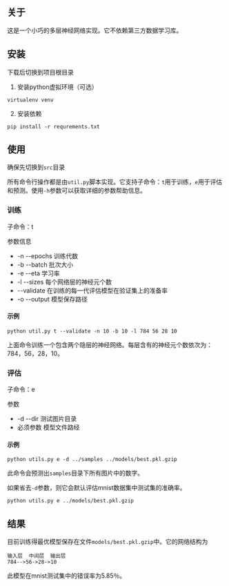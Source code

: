 ## 关于

这是一个小巧的多层神经网络实现。它不依赖第三方数据学习库。


## 安装

下载后切换到项目根目录

1. 安装python虚拟环境（可选）
```
virtualenv venv
```
2. 安装依赖
```
pip install -r requrements.txt
```

## 使用

确保先切换到`src`目录

所有命令行操作都是由`util.py`脚本实现。它支持子命令：`t`用于训练，`e`用于评估和预测。使用`-h`参数可以获取详细的参数帮助信息。

### 训练
子命令：t

参数信息
* -n --epochs 训练代数
* -b --batch 批次大小
* -e --eta 学习率
* -l --sizes 每个网络层的神经元个数
* --validate 在训练的每一代评估模型在验证集上的准备率
* -o --output 模型保存路径

#### 示例
```
python util.py t --validate -n 10 -b 10 -l 784 56 28 10
```
上面命令训练一个包含两个隐层的神经网络。每层含有的神经元个数依次为：784，56，28，10。

### 评估
子命令：e

参数
* -d --dir 测试图片目录
* 必须参数 模型文件路经

#### 示例
```
python utils.py e -d ../samples ../models/best.pkl.gzip
```
此命令会预测出`samples`目录下所有图片中的数字。

如果省去`-d`参数，则它会默认评估mnist数据集中测试集的准确率。
```
python utils.py e ../models/best.pkl.gzip
```

## 结果
目前训练得最优模型保存在文件`models/best.pkl.gzip`中。它的网络结构为
```
输入层  中间层  输出层
784-->56->28->10
```
此模型在mnist测试集中的错误率为5.85％。
